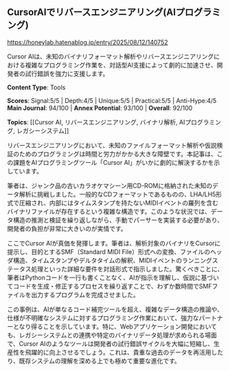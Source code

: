 ## CursorAIでリバースエンジニアリング(AIプログラミング)

https://honeylab.hatenablog.jp/entry/2025/08/12/140752

Cursor AIは、未知のバイナリフォーマット解析やリバースエンジニアリングにおける複雑なプログラミング作業を、対話型AI支援によって劇的に加速させ、開発者の試行錯誤を強力に支援します。

**Content Type**: Tools

**Scores**: Signal:5/5 | Depth:4/5 | Unique:5/5 | Practical:5/5 | Anti-Hype:4/5
**Main Journal**: 94/100 | **Annex Potential**: 93/100 | **Overall**: 92/100

**Topics**: [[Cursor AI, リバースエンジニアリング, バイナリ解析, AIプログラミング, レガシーシステム]]

リバースエンジニアリングにおいて、未知のファイルフォーマット解析や仮説検証のためのプログラミングは時間と労力がかかる大きな障壁です。本記事は、この課題をAIプログラミングツール「Cursor AI」がいかに劇的に解決するかを示しています。

筆者は、ジャンク品の古いカラオケマシーン用CD-ROMに格納された未知のデータ解析に挑戦しました。一般的なCDフォーマットであるものの、LHA/LH5形式で圧縮され、内部にはタイムスタンプを持たないMIDIイベントの羅列を含むバイナリファイルが存在するという複雑な構造です。このような状況では、データ構造の推測と検証を繰り返しながら、手動でパーサーを実装する必要があり、開発者の負担が非常に大きいのが実情です。

ここでCursor AIが真価を発揮します。筆者は、解析対象のバイナリをCursorに提示し、目的とするSMF（Standard MIDI File）形式への変換、ファイルのヘッダ構造、タイムスタンプやデルタタイムの解釈、MIDIイベントのランニングステータス処理といった詳細な要件を対話形式で指示しました。驚くべきことに、筆者はPythonコードを一行も書くことなく、AIが指示を理解し、仮説に基づいてコードを生成・修正するプロセスを繰り返すことで、わずか数時間でSMFファイルを出力するプログラムを完成させました。

この事例は、AIが単なるコード補完ツールを超え、複雑なデータ構造の推論や、仕様が不明確なシステムに対するプログラミング作業において、強力なパートナーとなり得ることを示しています。特に、Webアプリケーション開発においても、レガシーシステムとの連携や特定のバイナリデータ処理が求められる場面で、Cursor AIのようなツールは開発者の試行錯誤サイクルを大幅に短縮し、生産性を飛躍的に向上させるでしょう。これは、貴重な過去のデータを再活用したり、既存システムの理解を深める上でも極めて重要な進化です。
